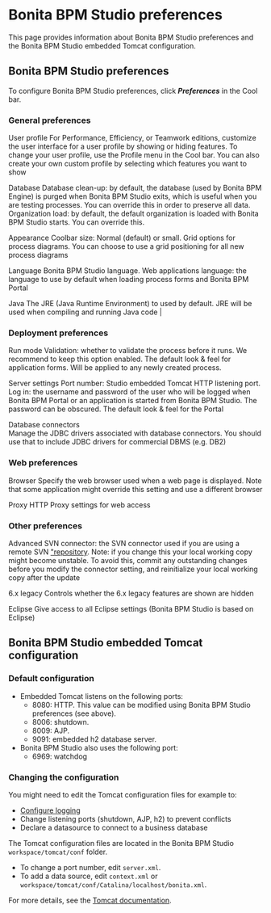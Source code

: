 # Bonita BPM Studio preferences

This page provides information about Bonita BPM Studio preferences and the Bonita BPM Studio embedded Tomcat configuration.

## Bonita BPM Studio preferences

To configure Bonita BPM Studio preferences, click _**Preferences**_ in the Cool bar.

### General preferences

User profile
  For Performance, Efficiency, or Teamwork editions, customize the user interface for a user profile by showing or hiding features. To change your user profile, use the Profile menu in the Cool bar. You can also create your own custom profile by selecting which features you want to show

Database
  Database clean-up: by default, the database (used by Bonita BPM Engine) is purged when Bonita BPM Studio exits, which is useful when you are testing processes. You can override this in order to preserve all data. 
  Organization load: by default, the default organization is loaded with Bonita BPM Studio starts. You can override this. 

Appearance
  Coolbar size: Normal (default) or small. 
  Grid options for process diagrams. You can choose to use a grid positioning for all new process diagrams
  
Language
  Bonita BPM Studio language.
  Web applications language: the language to use by default when loading process forms and Bonita BPM Portal  

Java
  The JRE (Java Runtime Environment) to used by default. JRE will be used when compiling and running Java code  |

### Deployment preferences

Run mode
  Validation: whether to validate the process before it runs. We recommend to keep this option enabled.
  The default look & feel for application forms. Will be applied to any newly created process.

Server settings
  Port number: Studio embedded Tomcat HTTP listening port. 
  Log in: the username and password of the user who will be logged when Bonita BPM Portal or an application is started from Bonita BPM Studio. The password can be obscured. 
  The default look & feel for the Portal  

Database connectors  
  Manage the JDBC drivers associated with database connectors. You should use that to include JDBC drivers for commercial DBMS (e.g. DB2)  

### Web preferences

Browser
  Specify the web browser used when a web page is displayed. Note that some application might override this setting and use a different browser

Proxy
  HTTP Proxy settings for web access 

### Other preferences

Advanced
  SVN connector: the SVN connector used if you are using a remote SVN ["repository](workspaces-and-repositories.md). Note: if you change this your local working copy might become unstable. To avoid this, commit any outstanding changes before you modify the connector setting, and reinitialize your local working copy after the update  

6.x legacy
  Controls whether the 6.x legacy features are shown are hidden 

Eclipse
  Give access to all Eclipse settings (Bonita BPM Studio is based on Eclipse)  

## Bonita BPM Studio embedded Tomcat configuration

### Default configuration

* Embedded Tomcat listens on the following ports:
  * 8080: HTTP. This value can be modified using Bonita BPM Studio preferences (see above).
  * 8006: shutdown.
  * 8009: AJP.
  * 9091: embedded h2 database server.
* Bonita BPM Studio also uses the following port:
  * 6969: watchdog

### Changing the configuration

You might need to edit the Tomcat configuration files for example to:

* [Configure logging](logging.md)
* Change listening ports (shutdown, AJP, h2) to prevent conflicts
* Declare a datasource to connect to a business database

The Tomcat configuration files are located in the Bonita BPM Studio
`workspace/tomcat/conf`
folder. 

* To change a port number, edit 
`server.xml`. 
* To add a data source, edit
`context.xml`
or
`workspace/tomcat/conf/Catalina/localhost/bonita.xml`.

For more details, see the [Tomcat documentation](http://tomcat.apache.org/tomcat-7.0-doc/).
